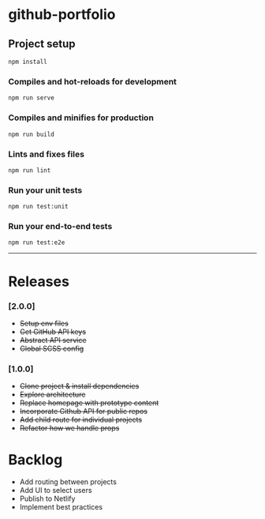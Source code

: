 # github-portfolio

## Project setup

```
npm install
```

### Compiles and hot-reloads for development

```
npm run serve
```

### Compiles and minifies for production

```
npm run build
```

### Lints and fixes files

```
npm run lint
```

### Run your unit tests

```
npm run test:unit
```

### Run your end-to-end tests

```
npm run test:e2e
```

---

# Releases

### [2.0.0]

- ~~Setup env files~~
- ~~Get GitHub API keys~~
- ~~Abstract API service~~
- ~~Global SCSS config~~

### [1.0.0]

- ~~Clone project & install dependencies~~
- ~~Explore architecture~~
- ~~Replace homepage with prototype content~~
- ~~Incorporate Github API for public repos~~
- ~~Add child route for individual projects~~
- ~~Refactor how we handle props~~

# Backlog

- Add routing between projects
- Add UI to select users
- Publish to Netlify
- Implement best practices
